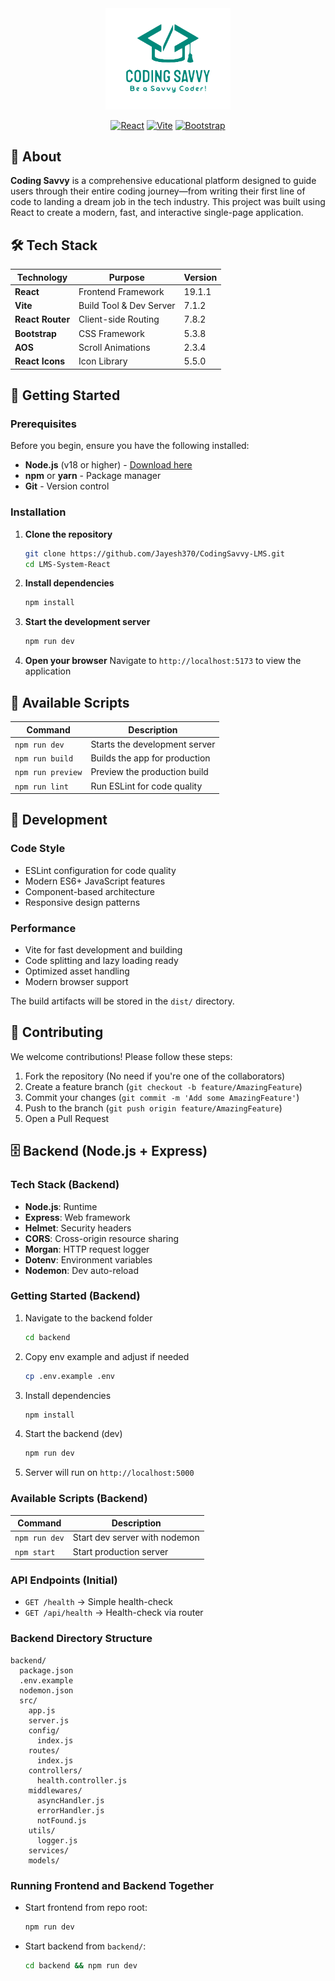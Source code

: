 <div align="center">
  <img src="https://raw.githubusercontent.com/Jayesh370/LMS-System-React/main/public/assets/Final_Logo.png" alt="Coding Savvy Logo" width="200"/>

  
  [![React](https://img.shields.io/badge/React-19.1.1-61DAFB?style=for-the-badge&logo=react&logoColor=white)](https://reactjs.org/)
  [![Vite](https://img.shields.io/badge/Vite-7.1.2-646CFF?style=for-the-badge&logo=vite&logoColor=white)](https://vitejs.dev/)
  [![Bootstrap](https://img.shields.io/badge/Bootstrap-5.3.8-7952B3?style=for-the-badge&logo=bootstrap&logoColor=white)](https://getbootstrap.com/)
</div>

## 📖 About

**Coding Savvy** is a comprehensive educational platform designed to guide users through their entire coding journey—from writing their first line of code to landing a dream job in the tech industry. This project was built using React to create a modern, fast, and interactive single-page application.


## 🛠️ Tech Stack

| Technology | Purpose | Version |
|------------|---------|---------|
| **React** | Frontend Framework | 19.1.1 |
| **Vite** | Build Tool & Dev Server | 7.1.2 |
| **React Router** | Client-side Routing | 7.8.2 |
| **Bootstrap** | CSS Framework | 5.3.8 |
| **AOS** | Scroll Animations | 2.3.4 |
| **React Icons** | Icon Library | 5.5.0 |

## 🚀 Getting Started

### Prerequisites

Before you begin, ensure you have the following installed:

- **Node.js** (v18 or higher) - [Download here](https://nodejs.org/)
- **npm** or **yarn** - Package manager
- **Git** - Version control

### Installation

1. **Clone the repository**
   ```bash
   git clone https://github.com/Jayesh370/CodingSavvy-LMS.git
   cd LMS-System-React
   ```

2. **Install dependencies**
   ```bash
   npm install
   ```

3. **Start the development server**
   ```bash
   npm run dev
   ```

4. **Open your browser**
   Navigate to `http://localhost:5173` to view the application

## 📜 Available Scripts

| Command | Description |
|---------|-------------|
| `npm run dev` | Starts the development server |
| `npm run build` | Builds the app for production |
| `npm run preview` | Preview the production build |
| `npm run lint` | Run ESLint for code quality |


## 🔧 Development

### Code Style
- ESLint configuration for code quality
- Modern ES6+ JavaScript features
- Component-based architecture
- Responsive design patterns

### Performance
- Vite for fast development and building
- Code splitting and lazy loading ready
- Optimized asset handling
- Modern browser support

The build artifacts will be stored in the `dist/` directory.

## 🤝 Contributing

We welcome contributions! Please follow these steps:

1. Fork the repository (No need if you're one of the collaborators)
2. Create a feature branch (`git checkout -b feature/AmazingFeature`)
3. Commit your changes (`git commit -m 'Add some AmazingFeature'`)
4. Push to the branch (`git push origin feature/AmazingFeature`)
5. Open a Pull Request

## 🗄️ Backend (Node.js + Express)

### Tech Stack (Backend)
- **Node.js**: Runtime
- **Express**: Web framework
- **Helmet**: Security headers
- **CORS**: Cross-origin resource sharing
- **Morgan**: HTTP request logger
- **Dotenv**: Environment variables
- **Nodemon**: Dev auto-reload

### Getting Started (Backend)
1. Navigate to the backend folder
   ```bash
   cd backend
   ```
2. Copy env example and adjust if needed
   ```bash
   cp .env.example .env
   ```
3. Install dependencies
   ```bash
   npm install
   ```
4. Start the backend (dev)
   ```bash
   npm run dev
   ```
5. Server will run on `http://localhost:5000`

### Available Scripts (Backend)
| Command | Description |
|---------|-------------|
| `npm run dev` | Start dev server with nodemon |
| `npm start` | Start production server |

### API Endpoints (Initial)
- `GET /health` → Simple health-check
- `GET /api/health` → Health-check via router

### Backend Directory Structure
```
backend/
  package.json
  .env.example
  nodemon.json
  src/
    app.js
    server.js
    config/
      index.js
    routes/
      index.js
    controllers/
      health.controller.js
    middlewares/
      asyncHandler.js
      errorHandler.js
      notFound.js
    utils/
      logger.js
    services/
    models/
```

### Running Frontend and Backend Together
- Start frontend from repo root:
  ```bash
  npm run dev
  ```
- Start backend from `backend/`:
  ```bash
  cd backend && npm run dev
  ```


